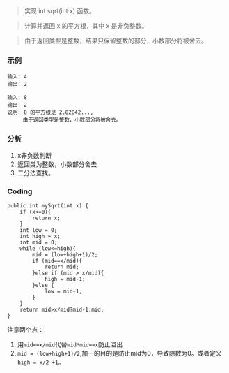 >实现 int sqrt(int x) 函数。

>计算并返回 x 的平方根，其中 x 是非负整数。

>由于返回类型是整数，结果只保留整数的部分，小数部分将被舍去。


### 示例

```
输入: 4
输出: 2

输入: 8
输出: 2
说明: 8 的平方根是 2.82842..., 
     由于返回类型是整数，小数部分将被舍去。
```

### 分析
1. x非负数判断
2. 返回类为整数，小数部分舍去
3. 二分法查找。


### Coding
```
public int mySqrt(int x) {
    if (x<=0){
        return x;
    }
    int low = 0;
    int high = x;
    int mid = 0;
    while (low<=high){
        mid = (low+high+1)/2;
        if (mid==x/mid){
            return mid;
        }else if (mid > x/mid){
            high = mid-1;
        }else {
            low = mid+1;
        }
    }
    return mid>x/mid?mid-1:mid;
}
```

注意两个点：
1. 用`mid==x/mid`代替`mid*mid==x`防止溢出
2. `mid = (low+high+1)/2`,加一的目的是防止mid为0，导致除数为0。或者定义`high = x/2 +1`。
